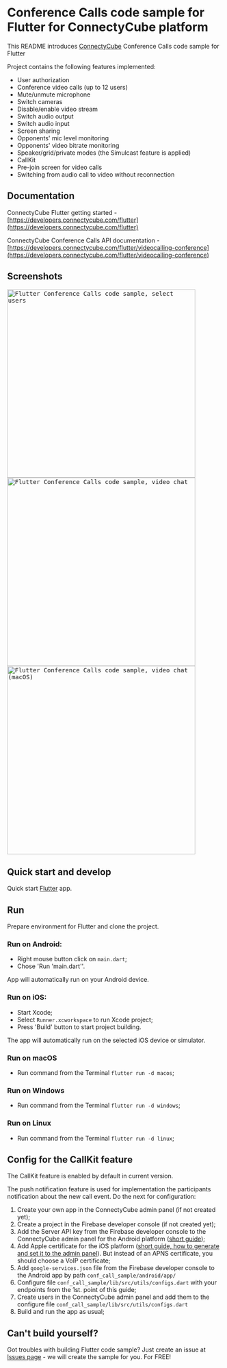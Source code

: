# Conference Calls code sample for Flutter for ConnectyCube platform

This README introduces [ConnectyCube](https://connectycube.com) Conference Calls code sample for Flutter

Project contains the following features implemented:

- User authorization
- Conference video calls (up to 12 users)
- Mute/unmute microphone
- Switch cameras
- Disable/enable video stream
- Switch audio output
- Switch audio input
- Screen sharing
- Opponents' mic level monitoring
- Opponents' video bitrate monitoring
- Speaker/grid/private modes (the Simulcast feature is applied)
- CallKit
- Pre-join screen for video calls
- Switching from audio call to video without reconnection

## Documentation

ConnectyCube Flutter getting started - [https://developers.connectycube.com/flutter](https://developers.connectycube.com/flutter)

ConnectyCube Conference Calls API documentation - [https://developers.connectycube.com/flutter/videocalling-conference](https://developers.connectycube.com/flutter/videocalling-conference)

## Screenshots

<kbd><img alt="Flutter Conference Calls code sample, select users" src="https://developers.connectycube.com/docs/_images/code_samples/flutter/select_opponents_screen.png" height="440" /></kbd> 
<kbd><img alt="Flutter Conference Calls code sample, video chat" src="https://developers.connectycube.com/docs/_images/code_samples/flutter/call_screen_group.png" height="440" /></kbd></kbd> 
<kbd><img alt="Flutter Conference Calls code sample, video chat (macOS)" src="https://developers.connectycube.com/docs/_images/code_samples/flutter/call_screen_macos.png" height="440" /></kbd>

## Quick start and develop

Quick start [Flutter](https://flutter.dev/docs/get-started) app.


## Run

Prepare environment for Flutter and clone the project.

### Run on Android:
- Right mouse button click on `main.dart`;
- Chose 'Run 'main.dart''.

App will automatically run on your Android device.

### Run on iOS:
- Start Xcode;
- Select `Runner.xcworkspace` to run Xcode project;
- Press 'Build' button to start project building.

The app will automatically run on the selected iOS device or simulator.

### Run on macOS
- Run command from the Terminal `flutter run -d macos`;
### Run on Windows
- Run command from the Terminal `flutter run -d windows`;
### Run on Linux
- Run command from the Terminal `flutter run -d linux`;

## Config for the CallKit feature
The CallKit feature is enabled by default in current version. 

The push notification feature is used for implementation the participants notification about the 
new call event. Do the next for configuration:

1. Create your own app in the ConnectyCube admin panel (if not created yet);
2. Create a project in the Firebase developer console (if not created yet);
3. Add the Server API key from the Firebase developer console to the ConnectyCube admin panel for the Android platform ([short guide](https://developers.connectycube.com/flutter/push-notifications?id=android));
4. Add Apple certificate for the iOS platform ([short guide, how to generate and set it to the admin panel](https://developers.connectycube.com/ios/push-notifications?id=create-apns-certificate)). But instead of an APNS certificate, you should choose a VoIP certificate;
5. Add `google-services.json` file from the Firebase developer console to the Android app by path `conf_call_sample/android/app/`
6. Configure file `conf_call_sample/lib/src/utils/configs.dart` with your endpoints from the 1st. point of this guide;
7. Create users in the ConnectyCube admin panel and add them to the configure file `conf_call_sample/lib/src/utils/configs.dart`
8. Build and run the app as usual;

## Can't build yourself?

Got troubles with building Flutter code sample? Just create an issue at [Issues page](https://github.com/ConnectyCube/connectycube-flutter-samples/issues) - we will create the sample for you. For FREE!
